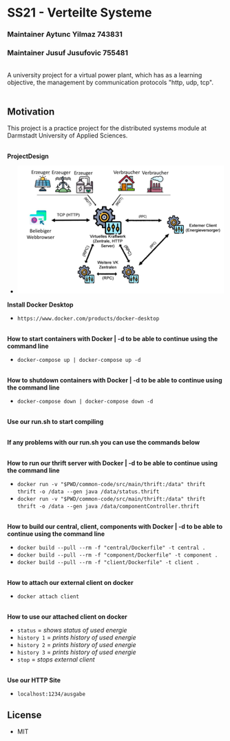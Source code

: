 # SS21 - Verteilte Systeme 
### **Maintainer** Aytunc Yilmaz 743831
### **Maintainer** Jusuf Jusufovic 755481
<br>
A university project for a virtual power plant, which has as a learning objective, the management by communication protocols "http, udp, tcp". 
<br> </br>

## **Motivation**

This project is a practice project for the distributed systems module at Darmstadt University of Applied Sciences. 
<br> </br>

**ProjectDesign**
- <img src="Projektdesign.png" alt="VS Projektdesign">

**Install Docker Desktop**
- `https://www.docker.com/products/docker-desktop`
<br> </br>

**How to start containers with Docker | -d to be able to continue using the command line**
- `docker-compose up | docker-compose up -d`
<br> </br>

**How to shutdown containers with Docker | -d to be able to continue using the command line**
- `docker-compose down | docker-compose down -d`
<br> </br>

**Use our run.sh to start compiling**
<br> </br>

**If any problems with our run.sh you can use the commands below**
<br> </br>

**How to run our thrift server with Docker | -d to be able to continue using the command line**
- `docker run -v "$PWD/common-code/src/main/thrift:/data" thrift thrift -o /data --gen java /data/status.thrift`
- `docker run -v "$PWD/common-code/src/main/thrift:/data" thrift thrift -o /data --gen java /data/componentController.thrift`
<br> </br>

**How to build our central, client, components with Docker | -d to be able to continue using the command line**
- `docker build --pull --rm -f "central/Dockerfile" -t central .`
- `docker build --pull --rm -f "component/Dockerfile" -t component .`
- `docker build --pull --rm -f "client/Dockerfile" -t client .`
<br> </br>

**How to attach our external client on docker**
- `docker attach client`
<br> </br>

**How to use our attached client on docker**
- `status` = *shows status of used energie*
- `history 1` = *prints history of used energie*
- `history 2` = *prints history of used energie*
- `history 3` = *prints history of used energie*
- `stop` = *stops external client*
<br> </br>

**Use our HTTP Site**
- `localhost:1234/ausgabe`

## **License**
- MIT